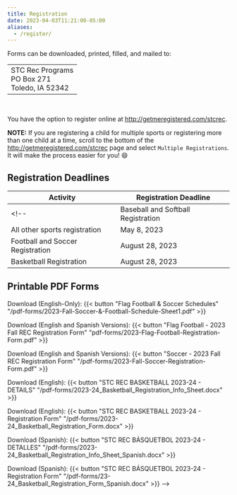 ```yaml
---
title: Registration
date: 2023-04-03T11:21:00-05:00
aliases:
  - /register/
---
```


Forms can be downloaded, printed, filled, and mailed to:

<table>
  <tr><td> STC Rec Programs <br/> PO Box 271 <br/> Toledo, IA 52342 </td></tr>
</table><br/>

<!-- Online registration is also available at [http://getmeregistered.com/stcrec](http://getmeregistered.com/stcrec). /-->
<!-- You have the option to register online at http://getmeregistered.com/stcrecsummer. -->

You have the option to register online at http://getmeregistered.com/stcrec.

**NOTE:** If you are registering a child for multiple sports or registering more than one child at a time, scroll to the bottom of the http://getmeregistered.com/stcrec page and select `Multiple Registrations`.  It will make the process easier for you! :smile:

## Registration Deadlines

  | Activity | Registration Deadline |
  | --- | --- |
  <!--| Baseball and Softball Registration | April 10, 2023 |
  | All other sports registration | May 8, 2023 |  -->
  | Football and Soccer Registration | August 28, 2023 |
  | Basketball Registration | August 28, 2023 | 

## Printable PDF Forms

<!-- >  Download (English): {{< button "All Activities - 2023 Summer REC Registration Form (English)" "/pdf-forms/2023SummerRec-RegistrationForm-ENG.pdf" >}}

  Download (Spanish): {{< button "All Activities - 2023 Summer REC Registration Form (Spanish)" "/pdf-forms/2023SummerRec-RegistrationForm-SPAN.pdf" >}}   -->

  Download (English-Only): {{< button "Flag Football & Soccer Schedules" "/pdf-forms/2023-Fall-Soccer-&-Football-Schedule-Sheet1.pdf" >}}

  Download (English and Spanish Versions): {{< button "Flag Football - 2023 Fall REC Registration Form" "pdf-forms/2023-Flag-Football-Registration-Form.pdf" >}}

  Download (English and Spanish Versions): {{< button "Soccer - 2023 Fall REC Registration Form" "/pdf-forms/2023-Fall-Soccer-Registration-Form.pdf" >}}

  Download (English): {{< button "STC REC BASKETBALL 2023-24 - DETAILS" "/pdf-forms/2023-24_Basketball_Registration_Info_Sheet.docx" >}}

  Download (English): {{< button "STC REC BASKETBALL 2023-24 - Registration Form" "/pdf-forms/2023-24_Basketball_Registration_Form.docx" >}}

  Download (Spanish): {{< button "STC REC BÁSQUETBOL 2023-24 - DETALLES" "/pdf-forms/2023-24_Basketball_Registration_Info_Sheet_Spanish.docx" >}}

  Download (Spanish): {{< button "STC REC BÁSQUETBOL 2023-24 - Registration Form" "/pdf-forms/23-24_Basketball_Registration_Form_Spanish.docx" >}} -->


